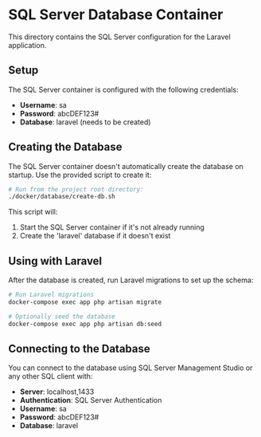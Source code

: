 # SQL Server Database Container

This directory contains the SQL Server configuration for the Laravel application.

## Setup

The SQL Server container is configured with the following credentials:
- **Username**: sa
- **Password**: abcDEF123#
- **Database**: laravel (needs to be created)

## Creating the Database

The SQL Server container doesn't automatically create the database on startup. Use the provided script to create it:

```bash
# Run from the project root directory:
./docker/database/create-db.sh
```

This script will:
1. Start the SQL Server container if it's not already running
2. Create the 'laravel' database if it doesn't exist

## Using with Laravel

After the database is created, run Laravel migrations to set up the schema:

```bash
# Run Laravel migrations
docker-compose exec app php artisan migrate

# Optionally seed the database
docker-compose exec app php artisan db:seed
```

## Connecting to the Database

You can connect to the database using SQL Server Management Studio or any other SQL client with:
- **Server**: localhost,1433
- **Authentication**: SQL Server Authentication
- **Username**: sa
- **Password**: abcDEF123#
- **Database**: laravel 